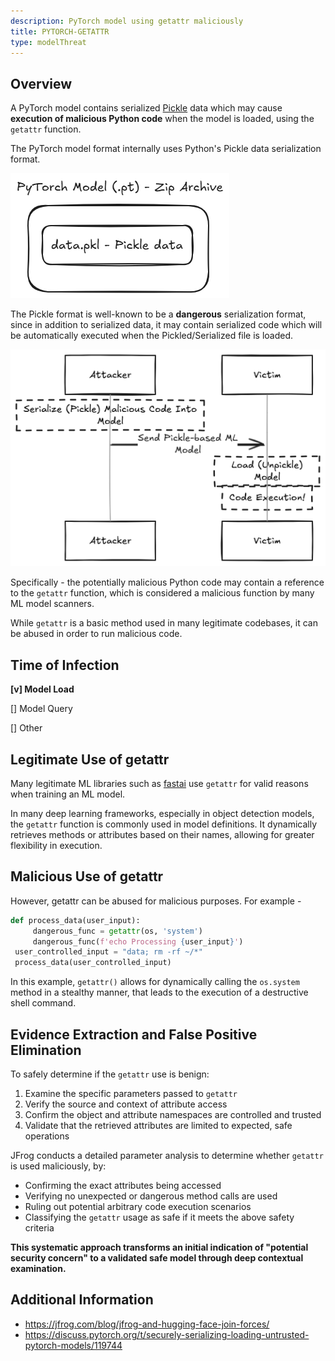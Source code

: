 ```yaml
---
description: PyTorch model using getattr maliciously
title: PYTORCH-GETATTR
type: modelThreat
---
```



## Overview

A PyTorch model contains serialized [Pickle](https://docs.python.org/3/library/pickle.html) data which may cause **execution of malicious Python code** when the model is loaded, using the `getattr` function.

The PyTorch model format internally uses Python's Pickle data serialization format. 

![](/img/pytorch_format.png)

The Pickle format is well-known to be a **dangerous** serialization format, since in addition to serialized data, it may contain serialized code which will be automatically executed when the Pickled/Serialized file is loaded.

![](/img/pickle_deserialization.png)

Specifically - the potentially malicious Python code may contain a reference to the `getattr` function, which is considered a malicious function by many ML model scanners.

While `getattr` is a basic method used in many legitimate codebases, it can be abused in order to run malicious code.



## Time of Infection

**[v] Model Load**

[] Model Query

[] Other



## Legitimate Use of getattr

Many legitimate ML libraries such as [fastai](https://github.com/fastai/fastai) use `getattr` for valid reasons when training an ML model.

In many deep learning frameworks, especially in object detection models, the `getattr` function is commonly used in model definitions. It dynamically retrieves methods or attributes based on their names, allowing for greater flexibility in execution.



## Malicious Use of getattr

However, getattr can be abused for malicious purposes. For example -

```python
def process_data(user_input):
     dangerous_func = getattr(os, 'system')
     dangerous_func(f'echo Processing {user_input}')
 user_controlled_input = "data; rm -rf ~/*" 
 process_data(user_controlled_input)
```

In this example, `getattr()` allows for dynamically calling the `os.system` method in a stealthy manner, that leads to the execution of a destructive shell command.



## Evidence Extraction and False Positive Elimination

To safely determine if the `getattr` use is benign:

1. Examine the specific parameters passed to `getattr`
2. Verify the source and context of attribute access
3. Confirm the object and attribute namespaces are controlled and trusted
4. Validate that the retrieved attributes are limited to expected, safe operations

JFrog conducts a detailed parameter analysis to determine whether `getattr` is used maliciously, by:

- Confirming the exact attributes being accessed
- Verifying no unexpected or dangerous method calls are used
- Ruling out potential arbitrary code execution scenarios
- Classifying the `getattr` usage as safe if it meets the above safety criteria

**This systematic approach transforms an initial indication of "potential security concern" to a validated safe model through deep contextual examination.**



## Additional Information

* https://jfrog.com/blog/jfrog-and-hugging-face-join-forces/
* https://discuss.pytorch.org/t/securely-serializing-loading-untrusted-pytorch-models/119744